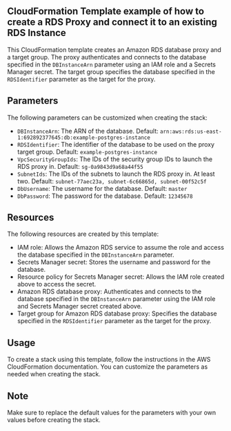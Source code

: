 ## CloudFormation Template example of how to create a RDS Proxy and connect it to an existing RDS Instance


This CloudFormation template creates an Amazon RDS database proxy and a target group. The proxy authenticates and connects to the database specified in the `DBInstanceArn` parameter using an IAM role and a Secrets Manager secret. The target group specifies the database specified in the `RDSIdentifier` parameter as the target for the proxy.

## Parameters

The following parameters can be customized when creating the stack:

- `DBInstanceArn`: The ARN of the database. Default: `arn:aws:rds:us-east-1:692892377645:db:example-postgres-instance`
- `RDSIdentifier`: The identifier of the database to be used on the proxy target group. Default: `example-postgres-instance`
- `VpcSecurityGroupIds`: The IDs of the security group IDs to launch the RDS proxy in. Default: `sg-0a9843d9a68a44f55`
- `SubnetIds`: The IDs of the subnets to launch the RDS proxy in. At least two. Default: `subnet-77aec23a, subnet-6c66865d, subnet-00f52c5f`
- `DbUsername`: The username for the database. Default: `master`
- `DbPassword`: The password for the database. Default: `12345678`

## Resources

The following resources are created by this template:

- IAM role: Allows the Amazon RDS service to assume the role and access the database specified in the `DBInstanceArn` parameter.
- Secrets Manager secret: Stores the username and password for the database.
- Resource policy for Secrets Manager secret: Allows the IAM role created above to access the secret.
- Amazon RDS database proxy: Authenticates and connects to the database specified in the `DBInstanceArn` parameter using the IAM role and Secrets Manager secret created above.
- Target group for Amazon RDS database proxy: Specifies the database specified in the `RDSIdentifier` parameter as the target for the proxy.

## Usage

To create a stack using this template, follow the instructions in the AWS CloudFormation documentation. You can customize the parameters as needed when creating the stack.

## Note

Make sure to replace the default values for the parameters with your own values before creating the stack.
